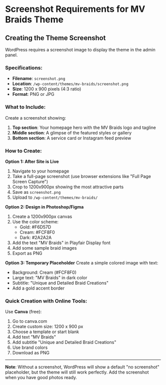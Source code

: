 # Screenshot Requirements for MV Braids Theme

## Creating the Theme Screenshot

WordPress requires a screenshot image to display the theme in the admin panel.

### Specifications:
- **Filename**: `screenshot.png`
- **Location**: `/wp-content/themes/mv-braids/screenshot.png`
- **Size**: 1200 x 900 pixels (4:3 ratio)
- **Format**: PNG or JPG

### What to Include:

Create a screenshot showing:
1. **Top section**: Your homepage hero with the MV Braids logo and tagline
2. **Middle section**: A glimpse of the featured styles or gallery
3. **Bottom section**: A service card or Instagram feed preview

### How to Create:

**Option 1: After Site is Live**
1. Navigate to your homepage
2. Take a full-page screenshot (use browser extensions like "Full Page Screen Capture")
3. Crop to 1200x900px showing the most attractive parts
4. Save as `screenshot.png`
5. Upload to `/wp-content/themes/mv-braids/`

**Option 2: Design in Photoshop/Figma**
1. Create a 1200x900px canvas
2. Use the color scheme:
   - Gold: #F6D57D
   - Cream: #FCF8F0
   - Dark: #2A2A2A
3. Add the text "MV Braids" in Playfair Display font
4. Add some sample braid images
5. Export as PNG

**Option 3: Temporary Placeholder**
Create a simple colored image with text:
- Background: Cream (#FCF8F0)
- Large text: "MV Braids" in dark color
- Subtitle: "Unique and Detailed Braid Creations"
- Add a gold accent border

### Quick Creation with Online Tools:

Use **Canva** (free):
1. Go to canva.com
2. Create custom size: 1200 x 900 px
3. Choose a template or start blank
4. Add text "MV Braids" 
5. Add subtitle "Unique and Detailed Braid Creations"
6. Use brand colors
7. Download as PNG

---

**Note**: Without a screenshot, WordPress will show a default "no screenshot" placeholder, but the theme will still work perfectly. Add the screenshot when you have good photos ready.
